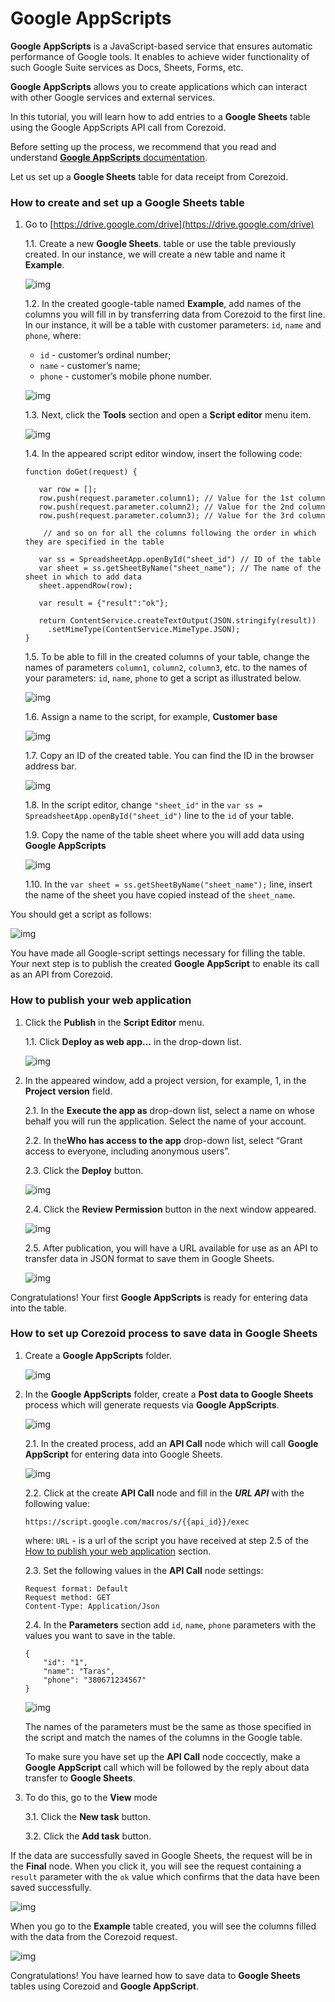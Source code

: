 # Google AppScripts

**Google AppScripts** is a JavaScript-based service that ensures automatic performance of Google tools. It enables to achieve wider functionality of such Google Suite services as Docs, Sheets, Forms, etc.

**Google AppScripts**  allows you to create applications which can interact with other Google services and external services. 

In this tutorial, you will learn how to add entries to a **Google Sheets** table using the Google AppScripts API call from Corezoid.

Before setting up the process, we recommend that you read and understand [**Google AppScripts** documentation](https://developers.google.com/apps-script/quickstart/macros). 

Let us set up a **Google Sheets** table for data receipt from Corezoid.

### How to create and set up a Google Sheets table

1. Go to [https://drive.google.com/drive](https://drive.google.com/drive)

    1.1. Create a new **Google Sheets**.  table or use the table previously created. In our instance, we will create a new table and name it **Example**.
    
    ![img](img/create-new-google-sheet.png)

    1.2. In the created google-table named **Example**, add names of the columns you will fill in by transferring data from Corezoid to the first line. In our instance, it will be a table with customer parameters: `id`, `name` and `phone`, where:
    - `id` - customer’s ordinal number;
    - `name` - customer’s name;  
    - `phone` - customer’s mobile phone number.
    
    ![img](img/example-of-the-google-sheet.png)

    1.3. Next, click the **Tools** section and open a **Script editor** menu item.
    
    ![img](img/go-to-script-editor.png)

    1.4. In the appeared script editor window, insert the following code:
    
    ```  
    function doGet(request) {
    
       var row = [];
       row.push(request.parameter.column1); // Value for the 1st column
       row.push(request.parameter.column2); // Value for the 2nd column
       row.push(request.parameter.column3); // Value for the 3rd column
    
        // and so on for all the columns following the order in which they are specified in the table
    
       var ss = SpreadsheetApp.openById("sheet_id") // ID of the table
       var sheet = ss.getSheetByName("sheet_name"); // The name of the sheet in which to add data
       sheet.appendRow(row);
    
       var result = {"result":"ok"};
    
       return ContentService.createTextOutput(JSON.stringify(result))
         .setMimeType(ContentService.MimeType.JSON);
    }
    ``` 
    
    1.5. To be able to fill in the created columns of your table, change the names of parameters `column1`, `column2`, `column3`, etc. to the names of your parameters: `id`, `name`, `phone` to get a script as illustrated below.
    
    ![img](img/google-appscript-example.png)

    1.6. Assign a name to the script, for example, **Сustomer base**
    
    ![img](img/rename-appscript.png)

    1.7. Copy an ID of the created table. You can find the ID in the browser address bar.
    
    ![img](img/google-sheets-id.png)

    1.8. In the script editor, change `"sheet_id"` in the `var ss = SpreadsheetApp.openById("sheet_id")` line to the `id` of your table.
   
    1.9. Copy the name of the table sheet where you will add data using **Google AppScripts**

    ![img](img/google-sheets-name.png)

    1.10. In the `var sheet = ss.getSheetByName("sheet_name");` line, insert the name of the sheet you have copied instead of the `sheet_name`.

You should get a script as follows:

   ![img](img/google-appscript-change-parameters.png)

You have made all Google-script settings necessary for filling the table. Your next step is to publish the created **Google AppScript** to enable its call as an API from Corezoid.


### How to publish your web application

1. Click the **Publish** in the **Script Editor** menu.
    
    1.1. Click **Deploy as web app...** in the drop-down list.
        
    ![img](img/deploy-google-appscript-as-web-app.png)

2. In the appeared window, add a project version, for example, 1, in the **Project version** field.

    2.1. In the **Execute the app as** drop-down list, select a name on whose behalf you will run the application. Select the name of your account.
    
    2.2. In the**Who has access to the app** drop-down list, select “Grant access to everyone, including anonymous users”.

    2.3. Click the **Deploy** button.
  
    ![img](img/deploy-as-web-app-settings.png)

    2.4. Click the **Review Permission** button in the next window appeared.

    ![img](img/review-permissions-of-the-google-appscript.png)

    2.5. After publication, you will have a URL available for use as an API to transfer data in JSON format to save them in Google Sheets.
    
     ![img](img/google-appscript-url.png)

Congratulations! Your first **Google AppScripts** is ready for entering data into the table.

### How to set up Corezoid process to save data in Google Sheets

1. Create a **Google AppScripts** folder.

    ![img](img/create-new-process.png)

2. In the **Google AppScripts** folder, create a **Post data to Google Sheets** process which will generate requests via **Google AppScripts**.

    ![img](img/post-data-to-google-sheets-process.png)

    2.1. In the created process, add an **API Call** node which will call **Google AppScript** for entering data into Google Sheets.
    
     ![img](img/create-api-call-node.png)

    2.2. Click at the create **API Call** node and fill in the ***URL API*** with the following value:

    ```
    https://script.google.com/macros/s/{{api_id}}/exec
    ```
    
    where: `URL` - is a url of the script you have received at step 2.5 of the [How to publish your web application](#how-to-publish-your-web-application) section.
 
    2.3. Set the following values in the **API Call** node settings:
    ```
    Request format: Default
    Request method: GET
    Content-Type: Application/Json
    ```
 
    2.4. In the **Parameters** section add `id`, `name`, `phone` parameters with the values you want to save in the table.
    
    ```
    {
        "id": "1",
        "name": "Taras",
        "phone": "380671234567"
    }
    ```
     
     ![img](img/api-call-settings.png)

    The names of the parameters must be the same as those specified in the script and match the names of the columns in the Google table.

    To make sure you have set up the **API Call** node coccectly, make a **Google AppScript** call which will be followed by the reply about data transfer to **Google Sheets**.

3. To do this, go to the **View** mode
    
    3.1. Click the **New task** button.
    
    3.2. Click the **Add task** button.
    
If the data are successfully saved in Google Sheets, the request will be in the **Final** node. 
When you click it, you will see the request containing a `result` parameter with the `ok` value which confirms that the data have been saved successfully.


   ![img](img/view-api-call-results.png)

When you go to the **Example** table created, you will see the columns filled with the data from the Corezoid request.

   ![img](img/view-added-data-at-google-sheets.png)

Congratulations! You have learned how to save data to **Google Sheets** tables using Corezoid and **Google AppScript**.
